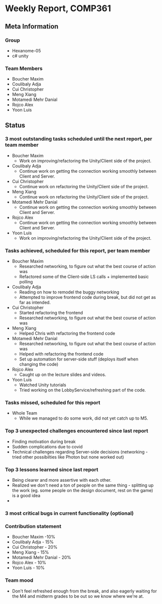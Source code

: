 # Weekly Report, COMP361

## Meta Information

### Group

 * Hexanome-05
 * c# unity

### Team Members

 * Boucher Maxim
 * Coulibaly Adja
 * Cui Christopher
 * Meng Xiang
 * Motamedi Mehr Danial
 * Rojco Alex
 * Yoon Luis

## Status

### 3 most outstanding tasks scheduled until the next report, per team member

 * Boucher Maxim
   * Work on improving/refactoring the Unity/Client side of the project.
 * Coulibaly Adja
   * Continue work on getting the connection working smoothly between Client and Server.
 * Cui Christopher
   * Continue work on refactoring the Unity/Client side of the project.
 * Meng Xiang
   * Continue work on refactoring the Unity/Client side of the project.
 * Motamedi Mehr Danial
   * Continue work on getting the connection working smoothly between Client and Server.
 * Rojco Alex
   * Continue work on getting the connection working smoothly between Client and Server.
 * Yoon Luis
   * Work on improving/refactoring the Unity/Client side of the project.

### Tasks achieved, scheduled for this report, per team member

 * Boucher Maxim
   * Researched networking, to figure out what the best course of action was
   * Refactored some of the Client-side LS calls + implemented basic polling
 * Coulibaly Adja
   * Reading on how to remodel the buggy networking
   * Attempted to improve frontend code during break, but did not get as far as intended.
 * Cui Christopher
   * Started refactoring the frontend 
   * Researched networking, to figure out what the best course of action was
 * Meng Xiang
   * Helped Chris with refactoring the frontend code
 * Motamedi Mehr Danial
   * Researched networking, to figure out what the best course of action was
   * Helped with refactoring the frontend code
   * Set up automation for server-side stuff (deploys itself when changing the code)
 * Rojco Alex
   * Caught up on the lecture slides and videos.  
 * Yoon Luis
   * Watched Unity tutorials
   * Tried working on the LobbyService/refreshing part of the code.

### Tasks missed, scheduled for this report 

  * Whole Team
    * While we managed to do some work, did not yet catch up to M5.

### Top 3 unexpected challenges encountered since last report

  * Finding motivation during break
  * Sudden complications due to covid
  * Technical challenges regarding Server-side decisions (networking - tried other possibilties like Photon but none worked out)
  
### Top 3 lessons learned since last report

 * Being clearer and more assertive with each other.
 * Realized we don't need a ton of people on the same thing - splitting up the work (eg. some people on the design document, rest on the game) is a good idea
 * 

### 3 most critical bugs in current functionality (optional)

### Contribution statement

 * Boucher Maxim -10% 
 * Coulibaly Adja - 15%
 * Cui Christopher - 20%
 * Meng Xiang - 15%
 * Motamedi Mehr Danial - 20% 
 * Rojco Alex - 10%
 * Yoon Luis - 10%

### Team mood
 * Don't feel refreshed enough from the break, and also eagerly waiting for the M4 and midterm grades to be out so we know where we're at. 
